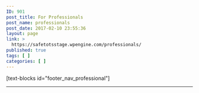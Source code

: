 ```yaml
---
ID: 901
post_title: For Professionals
post_name: professionals
post_date: 2017-02-10 23:55:36
layout: page
link: >
  https://safetotsstage.wpengine.com/professionals/
published: true
tags: [ ]
categories: [ ]
---
```

[text-blocks id="footer_nav_professional"]   
* * *